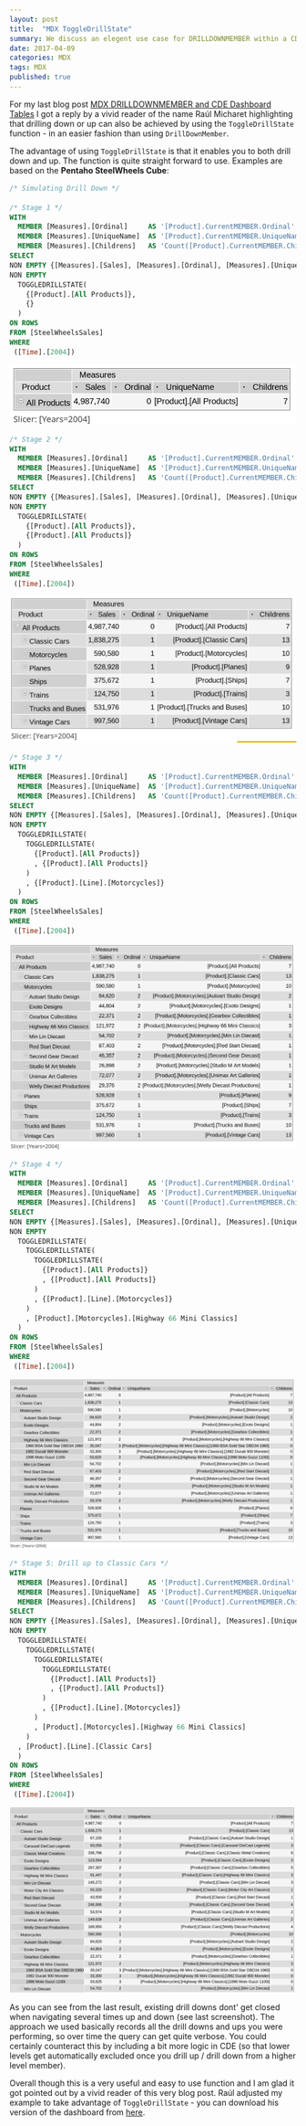 ```yaml
---
layout: post
title:  "MDX ToggleDrillState"
summary: We discuss an elegent use case for DRILLDOWNMEMBER within a CDE table
date: 2017-04-09
categories: MDX
tags: MDX
published: true
---
```


For my last blog post [MDX DRILLDOWNMEMBER and CDE Dashboard Tables](/mdx/2017/04/09/CDE-and-MDX-Drilldownmember.html) I got a reply by a vivid reader of the name Raúl Micharet highlighting that drilling down or up can also be achieved by using the `ToggleDrillState` function - in an easier fashion than using `DrillDownMember`. 

The advantage of using `ToggleDrillState` is that it enables you to both drill down and up. The function is quite straight forward to use. Examples are based on the **Pentaho SteelWheels Cube**:

```sql
/* Simulating Drill Down */

/* Stage 1 */
WITH 
  MEMBER [Measures].[Ordinal]     AS '[Product].CurrentMEMBER.Ordinal'
  MEMBER [Measures].[UniqueName]  AS '[Product].CurrentMEMBER.UniqueName'
  MEMBER [Measures].[Childrens]   AS 'Count([Product].CurrentMEMBER.Children)'
SELECT
NON EMPTY {[Measures].[Sales], [Measures].[Ordinal], [Measures].[UniqueName], [Measures].[Childrens]} ON COLUMNS,
NON EMPTY 
  TOGGLEDRILLSTATE( 
    {[Product].[All Products]}, 
    {}
  )
ON ROWS
FROM [SteelWheelsSales]
WHERE 
 ([Time].[2004])
```

![](/images/mdx-toggledrillstate/Screenshot0.png)

```sql
/* Stage 2 */
WITH 
  MEMBER [Measures].[Ordinal]     AS '[Product].CurrentMEMBER.Ordinal'
  MEMBER [Measures].[UniqueName]  AS '[Product].CurrentMEMBER.UniqueName'
  MEMBER [Measures].[Childrens]   AS 'Count([Product].CurrentMEMBER.Children)'
SELECT
NON EMPTY {[Measures].[Sales], [Measures].[Ordinal], [Measures].[UniqueName], [Measures].[Childrens]} ON COLUMNS,
NON EMPTY 
  TOGGLEDRILLSTATE( 
    {[Product].[All Products]}, 
    {[Product].[All Products]}
  )
ON ROWS
FROM [SteelWheelsSales]
WHERE 
 ([Time].[2004])
```

![](/images/mdx-toggledrillstate/Screenshot1.png)

```sql
/* Stage 3 */
WITH 
  MEMBER [Measures].[Ordinal]     AS '[Product].CurrentMEMBER.Ordinal'
  MEMBER [Measures].[UniqueName]  AS '[Product].CurrentMEMBER.UniqueName'
  MEMBER [Measures].[Childrens]   AS 'Count([Product].CurrentMEMBER.Children)'
SELECT
NON EMPTY {[Measures].[Sales], [Measures].[Ordinal], [Measures].[UniqueName], [Measures].[Childrens]} ON COLUMNS,
NON EMPTY 
  TOGGLEDRILLSTATE(
    TOGGLEDRILLSTATE(
      {[Product].[All Products]}
      , {[Product].[All Products]}
    ) 
    , {[Product].[Line].[Motorcycles]}
  )
ON ROWS
FROM [SteelWheelsSales]
WHERE 
 ([Time].[2004])
```

![](/images/mdx-toggledrillstate/Screenshot2.png)

```sql
/* Stage 4 */
WITH 
  MEMBER [Measures].[Ordinal]     AS '[Product].CurrentMEMBER.Ordinal'
  MEMBER [Measures].[UniqueName]  AS '[Product].CurrentMEMBER.UniqueName'
  MEMBER [Measures].[Childrens]   AS 'Count([Product].CurrentMEMBER.Children)'
SELECT
NON EMPTY {[Measures].[Sales], [Measures].[Ordinal], [Measures].[UniqueName], [Measures].[Childrens]} ON COLUMNS,
NON EMPTY 
  TOGGLEDRILLSTATE(
    TOGGLEDRILLSTATE(
      TOGGLEDRILLSTATE(
        {[Product].[All Products]}
        , {[Product].[All Products]}
      ) 
      , {[Product].[Line].[Motorcycles]}
    )
    , [Product].[Motorcycles].[Highway 66 Mini Classics]
  )
ON ROWS
FROM [SteelWheelsSales]
WHERE 
 ([Time].[2004])
```

![](/images/mdx-toggledrillstate/Screenshot3.png)

```sql
/* Stage 5: Drill up to Classic Cars */
WITH 
  MEMBER [Measures].[Ordinal]     AS '[Product].CurrentMEMBER.Ordinal'
  MEMBER [Measures].[UniqueName]  AS '[Product].CurrentMEMBER.UniqueName'
  MEMBER [Measures].[Childrens]   AS 'Count([Product].CurrentMEMBER.Children)'
SELECT
NON EMPTY {[Measures].[Sales], [Measures].[Ordinal], [Measures].[UniqueName], [Measures].[Childrens]} ON COLUMNS,
NON EMPTY 
  TOGGLEDRILLSTATE(
    TOGGLEDRILLSTATE(
      TOGGLEDRILLSTATE(
        TOGGLEDRILLSTATE(
          {[Product].[All Products]}
          , {[Product].[All Products]}
        ) 
        , {[Product].[Line].[Motorcycles]}
      )
      , [Product].[Motorcycles].[Highway 66 Mini Classics]
    )
  , [Product].[Line].[Classic Cars]
  )
ON ROWS
FROM [SteelWheelsSales]
WHERE 
 ([Time].[2004])
```

![](/images/mdx-toggledrillstate/Screenshot4.png)

As you can see from the last result, existing drill downs dont' get closed when navigating several times up and down (see last screenshot). The approach we used basically records all the drill downs and ups you were performing, so over time the query can get quite verbose. You could certainly counteract this by including a bit more logic in CDE (so that lower levels get automatically excluded once you drill up / drill down from a higher level member).

Overall though this is a very useful and easy to use function and I am glad it got pointed out by a vivid reader of this very blog post. Raúl adjusted my example to take advantage of `ToggleDrillState` - you can download his version of the dashboard from [here](/sample-files/cde/MDX-ToggleDrillState-Example-By-Raul-Micharet).

